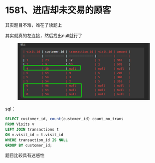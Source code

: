 # 1581、进店却未交易的顾客

其实题目不难，难在了读题上

其实就真的左连接，然后找出null就行了

<figure><img src="../../.gitbook/assets/image.png" alt=""><figcaption></figcaption></figure>

sql：

```sql
SELECT customer_id, count(customer_id) count_no_trans
FROM Visits v
LEFT JOIN transactions t 
ON v.visit_id = t.visit_id
WHERE transaction_id IS NULL
GROUP BY customer_id;
```

题目比较具有迷惑性
